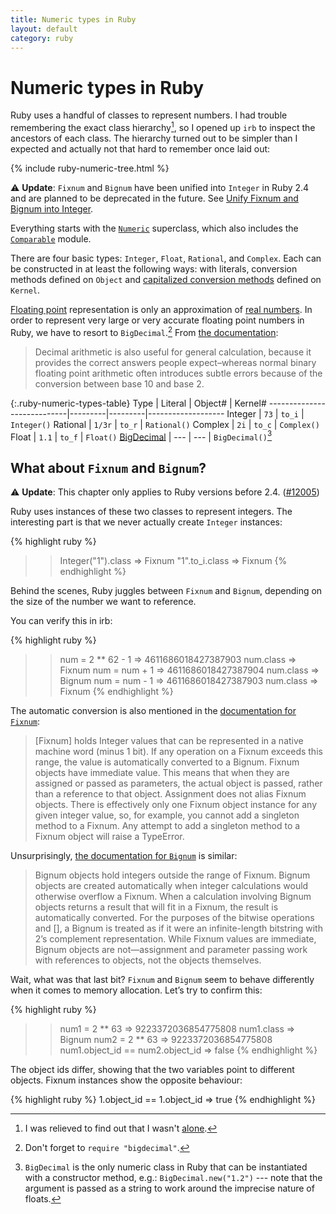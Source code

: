 ```yaml
---
title: Numeric types in Ruby
layout: default
category: ruby
---
```


<link rel="stylesheet" href="/assets/ruby-numeric.css">

# Numeric types in Ruby

Ruby uses a handful of classes to represent numbers. I had trouble remembering
the exact class hierarchy[^1], so I opened up `irb` to inspect the ancestors
of each class. The hierarchy turned out to be simpler than I expected and
actually not that hard to remember once laid out:

{% include ruby-numeric-tree.html %}

:warning: **Update**: `Fixnum` and `Bignum` have been unified into `Integer` in Ruby 2.4 and
are planned to be deprecated in the future. See [Unify Fixnum and Bignum into
Integer][unify].

Everything starts with the [`Numeric`][numeric-ruby-doc] superclass, which
also includes the [`Comparable`][comparable-ruby-doc] module.

There are four basic types: `Integer`, `Float`, `Rational`, and `Complex`.
Each can be constructed in at least the following ways: with literals,
conversion methods  defined on `Object` and [capitalized conversion
methods][cap-con] defined on `Kernel`.

[Floating point][wiki-float] representation is only an approximation of [real
numbers][wiki-real]. In order to represent very large or very accurate
floating point numbers in Ruby, we have to resort to `BigDecimal`.[^3] From
[the documentation][bigd-ruby-doc]:

> Decimal arithmetic is also useful for general calculation, because it
> provides the correct answers people expect–whereas normal binary floating
> point arithmetic often introduces subtle errors because of the conversion
> between base 10 and base 2.

{:.ruby-numeric-types-table}
Type                        | Literal | Object# | Kernel#
----------------------------|---------|---------|-------------------
Integer                     |  `73`   | `to_i`  | `Integer()`
Rational                    |  `1/3r` | `to_r`  | `Rational()`
Complex                     |  `2i`   | `to_c`  | `Complex()`
Float                       |  `1.1`  | `to_f`  | `Float()`
[BigDecimal][bigd-ruby-doc] |  ---    | ---     | `BigDecimal()`[^2]


## What about `Fixnum` and `Bignum`?

:warning: **Update**: This chapter only applies to Ruby versions before 2.4.
([#12005][unify])

Ruby uses instances of these two classes to represent integers. The
interesting part is that we never actually create `Integer` instances:

{% highlight ruby %}
>> Integer("1").class
=> Fixnum
>> "1".to_i.class
=> Fixnum
{% endhighlight %}

Behind the scenes, Ruby juggles between `Fixnum` and `Bignum`, depending on
the size of the number we want to reference.

You can verify this in irb:

{% highlight ruby %}
>> num = 2 ** 62 - 1
=> 4611686018427387903
>> num.class
=> Fixnum
>> num = num + 1
=> 4611686018427387904
>> num.class
=> Bignum
>> num = num - 1
=> 4611686018427387903
>> num.class
=> Fixnum
{% endhighlight %}

The automatic conversion is also mentioned in the [documentation for `Fixnum`][fixnum-ruby-doc]:

> [Fixnum] holds Integer values that can be represented in a native machine word (minus 1 bit). If any operation on a Fixnum exceeds this range, the value is automatically converted to a Bignum.
> Fixnum objects have immediate value. This means that when they are assigned or passed as parameters, the actual object is passed, rather than a reference to that object.
> Assignment does not alias Fixnum objects. There is effectively only one Fixnum object instance for any given integer value, so, for example, you cannot add a singleton method to a Fixnum. Any attempt to add a singleton method to a Fixnum object will raise a TypeError.

Unsurprisingly, [the documentation for `Bignum`][bignum-ruby-doc] is similar:

> Bignum objects hold integers outside the range of Fixnum. Bignum objects are created automatically when integer calculations would otherwise overflow a Fixnum. When a calculation involving Bignum objects returns a result that will fit in a Fixnum, the result is automatically converted.
> For the purposes of the bitwise operations and [], a Bignum is treated as if it were an infinite-length bitstring with 2’s complement representation.
> While Fixnum values are immediate, Bignum objects are not—assignment and parameter passing work with references to objects, not the objects themselves.

Wait, what was that last bit? `Fixnum` and `Bignum` seem to behave differently when it comes to memory allocation. Let’s try to confirm this:

{% highlight ruby %}
>> num1 = 2 ** 63
=> 9223372036854775808
>> num1.class
=> Bignum
>> num2 = 2 ** 63
=> 9223372036854775808
>> num1.object_id == num2.object_id
=> false
{% endhighlight %}

The object ids differ, showing that the two variables point to different objects. Fixnum instances show the opposite behaviour:

{% highlight ruby %}
1.object_id == 1.object_id
=> true
{% endhighlight %}

[ruby-positive]: https://bugs.ruby-lang.org/issues/11151
[cap-con]: http://devblog.avdi.org/2012/05/07/a-ruby-conversion-idiom/
[numeric-ruby-doc]: http://ruby-doc.org/core-2.2.2/Numeric.html
[comparable-ruby-doc]: http://ruby-doc.org/core-2.2.2/Comparable.html
[bigd-ruby-doc]: http://ruby-doc.org/stdlib-2.2.2/libdoc/bigdecimal/rdoc/BigDecimal.html
[fixnum-ruby-doc]: http://ruby-doc.org/core-2.2.2/Fixnum.html
[bignum-ruby-doc]: http://ruby-doc.org/core-2.2.2/Bignum.html
[wiki-float]: https://en.wikipedia.org/wiki/Floating_point
[wiki-real]: https://en.wikipedia.org/wiki/Real_number
[unify]: https://bugs.ruby-lang.org/issues/12005

[^1]: I was relieved to find out that I wasn't [alone][ruby-positive].
[^2]: `BigDecimal` is the only numeric class in Ruby that can be instantiated with a constructor method, e.g.: `BigDecimal.new("1.2")` --- note that the argument is passed as a string to work around the imprecise nature of floats.
[^3]: Don't forget to `require "bigdecimal"`.
